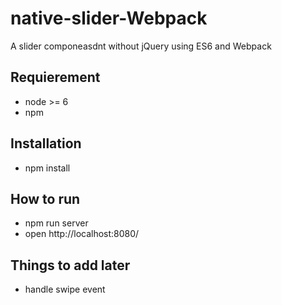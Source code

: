# native-slider-Webpack
A slider componeasdnt without jQuery using ES6 and Webpack 

## Requierement
 - node >= 6
 - npm
 
## Installation
 - npm install

## How to run
  - npm run server
  - open http://localhost:8080/
  
## Things to add later
  - handle swipe event
